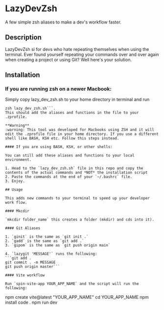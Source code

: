 # LazyDevZsh
A few simple zsh aliases to make a dev's workflow faster.

## Description
LazyDevZsh si for devs who hate repeating themselves when using the terminal.
Ever found yourself repeating your commands over and over again when creating a project or using Git? Well here's your solution.

## Installation 

### If you are running zsh on a newer Macbook: 

Simply copy lazy_dev_zsh.sh to your home directory in terminal and run 

```console 
zsh lazy_dev_zsh.sh```.
This should add the aliases and functions in the file to your .zprofile.

**Warning**
:warning: This tool was developed for Macbooks using ZSH and it will edit the .zprofile file in your home directory. If you use a different shell like BASH, KSH etc. Follow this steps instead.

#### If you are using BASH, KSH, or other shells:

You can still add these aliases and functions to your local environment. 

1. Head to the `lazy_dev_zsh.sh` file in this repo and copy the contents of the actual commands and *NOT* the installation script
2. Paste the commands at the end of your `~/.bashrc` file.
3. Enjoy.

## Usage

This adds new commands to your terminal to speed up your developer work flow.

#### Mkcdir

`mkcdir folder_name` this creates a folder (mkdir) and cds into it).

#### Git Aliases

1. `ginit` is the same as `git init .`
2. `gadd` is the same as `git add .`
3. `gipom` is the same as `git push origin main`

4. `lazygit 'MESSAGE'` runs the following:
```git add . 
git commit . -m MESSAGE 
git push origin master```

#### Vite workflow

Run `spin-vite-app YOUR_APP_NAME` and the script will run the following: 
```
npm create vite@latest "YOUR_APP_NAME"
cd YOUR_APP_NAME
npm install
code .
npm run dev
```

